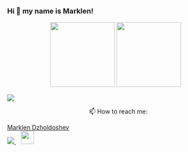 ### Hi 👋 my name is Marklen!

<p align = 'center'>
 <a href="https://github-readme-stats.vercel.app/api?username=dzholdoshev&show_icons=true&count_private=true"><img height=150 src="https://github-readme-stats.vercel.app/api?username=dzholdoshev&show_icons=true&count_private=true" /></a>
<a href="https://github.com/dzholdoshev/github-readme-stats"><img height=150 src="https://github-readme-stats.vercel.app/api/top-langs/?username=dzholdoshev&layout=compact" /></a>
 </p>
 <a target="_blank" rel="noopener noreferrer nofollow" href="https://gpvc.arturio.dev/Dzholdoshev"><img src="https://gpvc.arturio.dev/Dzholdoshev"  style="max-width: 100%;"></a>
<p align='center'>
  &nbsp;&nbsp; 📫  How to reach me:
 <script="https://platform.linkedin.com/badges/js/profile.js" async defer type="text/javascript"></script>
 <div class="badge-base LI-profile-badge" data-locale="ru_RU" data-size="medium" data-theme="light" data-type="VERTICAL" data-vanity="marklendzholdoshev" data-version="v1"><a class="badge-base__link LI-simple-link" href="https://www.linkedin.com/in/marklendzholdoshev?trk=profile-badge">Marklen Dzholdoshev</a></div>
              
  <a href="https://www.linkedin.com/in/marklendzholdoshev/" target="_blank">
    <img src="https://img.shields.io/badge/linkedin-%230077B5.svg?&style=for-the-badge&logo=linkedin&logoColor=white" />
  </a>&nbsp;&nbsp;
 <a href="mailto:marklen86@gmail.com" target="_blank"><img height="30" src="https://img.shields.io/badge/-Gmail-D14836?style=flat-square&logo=Gmail&logoColor=white"></a>
</p>

 <p align='center'>

</p>

